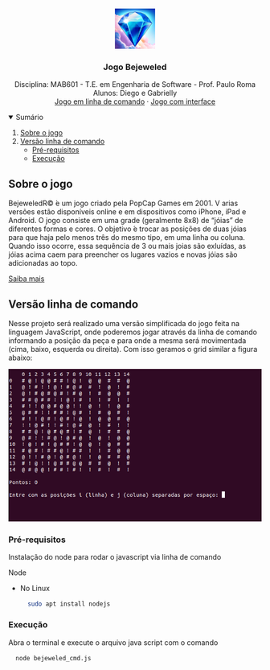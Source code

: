 <br />
<p align="center">
  <img src="images/bejeweled.png" alt="Logo" width="80" height="80">

  <h3 align="center">Jogo Bejeweled</h3>

  <p align="center">
    Disciplina: MAB601 - T.E. em Engenharia de Software - Prof. Paulo Roma
    <br />
    Alunos: Diego e Gabrielly
    <br />
    <a href="bejeweled_cmd.js">Jogo em linha de comando</a>
    ·
    <a href="index.html">Jogo com interface</a>
  </p>
</p>


<details open="open">
  <summary>Sumário</summary>
  <ol>
    <li>
      <a href="#sobre-o-jogo">Sobre o jogo</a>
    </li>
    <li>
        <a href="#versao-linha-de-comando">Versão linha de comando</a>
        <ul>
            <li><a href="#prerequisitos">Pré-requisitos</a></li>
            <li><a href="#execucao">Execução</a></li>
      </ul>
    </li>
  </ol>
</details>


## Sobre o jogo


BejeweledR© ́e um jogo criado pela PopCap Games em 2001.  V arias versões estão disponíveis online e em dispositivos como iPhone, iPad e Android.  O jogo consiste em uma grade (geralmente 8x8) de “jóias” de diferentes formas e cores.  O objetivo  ́e trocar as posições de duas jóias para que haja pelo menos três do mesmo tipo, em uma linha ou coluna.  Quando isso ocorre, essa sequência de 3 ou mais joias são exluídas,  as  jóias  acima  caem  para  preencher  os  lugares  vazios  e  novas  jóias são adicionadas ao topo.

[Saiba mais](https://en.wikipedia.org/wiki/Bejeweled)

## Versão linha de comando

Nesse projeto será realizado uma versão simplificada do jogo feita na linguagem JavaScript, onde poderemos jogar através da linha de comando informando a posição da peça e para onde a mesma será movimentada (cima, baixo, esquerda ou direita). Com isso geramos o grid similar a figura abaixo:


![Jogo por linha de comando](images/jogo-linha-comando.png)


### Pré-requisitos

Instalação do node para rodar o javascript via linha de comando

Node

* No Linux
  ```sh
    sudo apt install nodejs
  ```

### Execução

Abra o terminal e execute o arquivo java script com o comando

  ```sh
    node bejeweled_cmd.js
  ```
